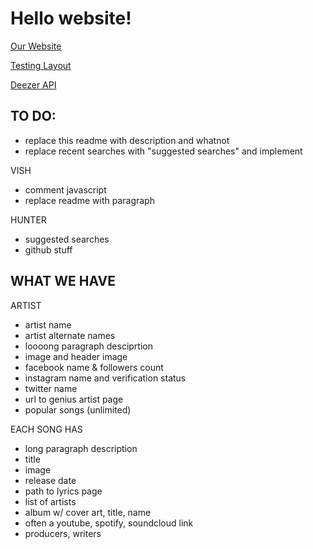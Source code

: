 # Hello website!

[Our Website](https://genius-music-app.glitch.me)

[Testing Layout](https://genius-music-app.glitch.me/layout.html)

[Deezer API](https://rapidapi.com/deezerdevs/api/deezer-1/)

## TO DO:

- replace this readme with description and whatnot
- replace recent searches with "suggested searches" and implement

VISH
- comment javascript
- replace readme with paragraph

HUNTER
- suggested searches
- github stuff

## WHAT WE HAVE
ARTIST
- artist name
- artist alternate names
- loooong paragraph desciprtion
- image and header image
- facebook name & followers count
- instagram name and verification status
- twitter name
- url to genius artist page
- popular songs (unlimited)

EACH SONG HAS
- long paragraph description
- title
- image
- release date
- path to lyrics page
- list of artists
- album w/ cover art, title, name
- often a youtube, spotify, soundcloud link
- producers, writers